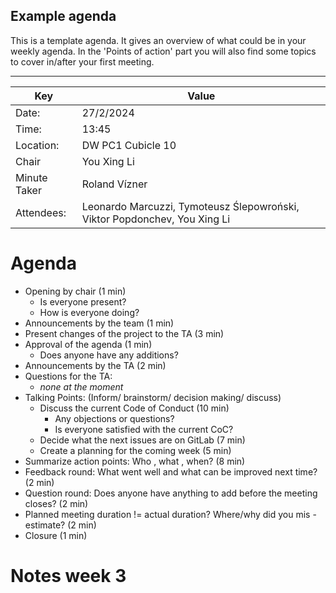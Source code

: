 ## Example agenda

This is a template agenda. It gives an overview of what could be in your weekly agenda.
In the 'Points of action' part you will also find some topics to cover in/after your first meeting. 

---

| Key          | Value                                                                     |
|--------------|---------------------------------------------------------------------------|
| Date:        | 27/2/2024                                                                 |
| Time:        | 13:45                                                                     |
| Location:    | DW PC1 Cubicle 10                                                         |
| Chair        | You Xing Li                                                               |
| Minute Taker | Roland Vízner                                                             |
| Attendees:   | Leonardo Marcuzzi, Tymoteusz Ślepowroński, Viktor Popdonchev, You Xing Li |

# Agenda
- Opening by chair (1 min)
  - Is everyone present?
  - How is everyone doing?
- Announcements by the team (1 min)
- Present changes of the project to the TA (3 min)
- Approval of the agenda (1 min)
  - Does anyone have any additions?
- Announcements by the TA (2 min)
- Questions for the TA:
  - _none at the moment_
- Talking Points: (Inform/ brainstorm/ decision making/ discuss)
    - Discuss the current Code of Conduct (10 min)
      - Any objections or questions?
      - Is everyone satisfied with the current CoC?
    - Decide what the next issues are on GitLab (7 min)
    - Create a planning for the coming week (5 min)
- Summarize action points: Who , what , when? (8 min)
- Feedback round: What went well and what can be improved next time? (2 min)
- Question round: Does anyone have anything to add before the meeting closes? (2 min)
- Planned meeting duration != actual duration? Where/why did you mis -estimate? (2 min)
- Closure (1 min)
# Notes week 3
